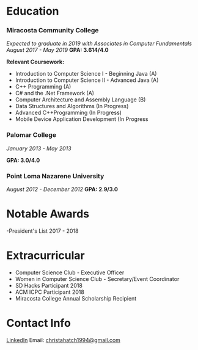 # Education

### Miracosta Community College

*Expected to graduate in 2019 with Associates in Computer Fundamentals*
*August 2017 - May 2019*
**GPA: 3.614/4.0**

**Relevant Coursework:**

- Introduction to Computer Science I - Beginning Java (A)
- Introduction to Computer Science II - Advanced Java (A)
- C++ Programming (A)
- C# and the .Net Framework (A)
- Computer Architecture and Assembly Language (B)
- Data Structures and Algorithms (In Progress)
- Advanced C++Programming (In Progress)
- Mobile Device Application Development (In Progress


### Palomar College

*January 2013 - May 2013*

**GPA: 3.0/4.0**


### Point Loma Nazarene University
*August 2012 - December 2012*
**GPA: 2.9/3.0**


# Notable Awards
-President's List 2017 - 2018


# Extracurricular
- Computer Science Club - Executive Officer
- Women in Computer Science Club - Secretary/Event Coordinator
- SD Hacks Participant 2018
- ACM ICPC Participant 2018
- Miracosta College Annual Scholarship Recipient



# Contact Info
[LinkedIn](www.linkedin.com/in/christa-hatch-61231914a)
Email: christahatch1994@gmail.com

